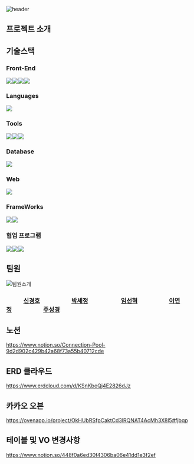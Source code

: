 ![header](https://capsule-render.vercel.app/api?type=waving&height=200&text=CNTP&fontAlign=80&fontAlignY=40&&color=0:1C9ACE,100:FECCDD)

## 프로젝트 소개

## 기술스택

### Front-End
<img src="https://img.shields.io/badge/HTML5-E34F26?style=for-the-badge&logo=HTML5&logoColor=white"><img src="https://img.shields.io/badge/CSS3-1572B6?style=for-the-badge&logo=CSS3&logoColor=white"><img src="https://img.shields.io/badge/JavaScript-F7DF1E?style=for-the-badge&logo=JavaScript&logoColor=white"><img src="https://img.shields.io/badge/jQuery-0769AD?style=for-the-badge&logo=jQuery&logoColor=white">

### Languages
<img src="https://img.shields.io/badge/java-007396?style=for-the-badge&logo=java&logoColor=white">

### Tools
<img src="https://img.shields.io/badge/Visual Studio-5C2D91?style=for-the-badge&logo=Visual Studio&logoColor=white"><img src="https://img.shields.io/badge/Eclipse IDE-2C2255?style=for-the-badge&logo=Eclipse IDE&logoColor=white"><img src="https://img.shields.io/badge/STS-6DB33F?style=for-the-badge&logo=Spring&logoColor=white">

### Database
<img src="https://img.shields.io/badge/Oracle-F80000?style=for-the-badge&logo=Oracle&logoColor=white">

### Web
<img src="https://img.shields.io/badge/Apache Tomcat-F8DC75?style=for-the-badge&logo=Apache Tomcat&logoColor=white">

### FrameWorks
<img src="https://img.shields.io/badge/Spring-6DB33F?style=for-the-badge&logo=Spring&logoColor=white"><img src="https://img.shields.io/badge/Bootstrap-7952B3?style=for-the-badge&logo=Bootstrap&logoColor=white">

### 협업 프로그램
<img src="https://img.shields.io/badge/github-181717?style=for-the-badge&logo=github&logoColor=white"><img src="https://img.shields.io/badge/git-F05032?style=for-the-badge&logo=git&logoColor=white"><img src="https://img.shields.io/badge/Notion-000000?style=for-the-badge&logo=Notion&logoColor=white">

## 팀원
![팀원소개](https://user-images.githubusercontent.com/121650379/214078262-15df22bf-316b-40fc-9c02-e6fdb079453d.png)
### &nbsp;&nbsp;&nbsp;&nbsp;&nbsp;&nbsp;&nbsp;&nbsp;&nbsp;&nbsp;&nbsp;&nbsp;[신경호](https://github.com/kyungho-SHIN) &nbsp;&nbsp;&nbsp;&nbsp;&nbsp;&nbsp;&nbsp;&nbsp;&nbsp;&nbsp;&nbsp;&nbsp;&nbsp;&nbsp;&nbsp;&nbsp;&nbsp;&nbsp;&nbsp;&nbsp;&nbsp;[박세정](https://github.com/zoni613)&nbsp;&nbsp;&nbsp;&nbsp;&nbsp;&nbsp;&nbsp;&nbsp;&nbsp;&nbsp;&nbsp;&nbsp;&nbsp;&nbsp;&nbsp;&nbsp;&nbsp;&nbsp;&nbsp;&nbsp;&nbsp;&nbsp;&nbsp;[임선혁](https://github.com/ImSeon01)&nbsp;&nbsp;&nbsp;&nbsp;&nbsp;&nbsp;&nbsp;&nbsp;&nbsp;&nbsp;&nbsp;&nbsp;&nbsp;&nbsp;&nbsp;&nbsp;&nbsp;&nbsp;&nbsp;&nbsp;&nbsp;&nbsp;[이연정](https://github.com/YeonJeong1)&nbsp;&nbsp;&nbsp;&nbsp;&nbsp;&nbsp;&nbsp;&nbsp;&nbsp;&nbsp;&nbsp;&nbsp;&nbsp;&nbsp;&nbsp;&nbsp;&nbsp;&nbsp;&nbsp;&nbsp;&nbsp;&nbsp;[주성경](https://github.com/n0n22)


## 노션
https://www.notion.so/Connection-Pool-9d2d902c429b42a68f73a55b40712cde

## ERD 클라우드
https://www.erdcloud.com/d/KSnKboQj4E2826dJz

## 카카오 오븐
https://ovenapp.io/project/OkHUbRSfpCaktCd3lRQNAT4AcMh3X8l5#fjbqp

## 테이블 및 VO 변경사항
https://www.notion.so/448f0a6ed30f4306ba06e41dd1e3f2ef
